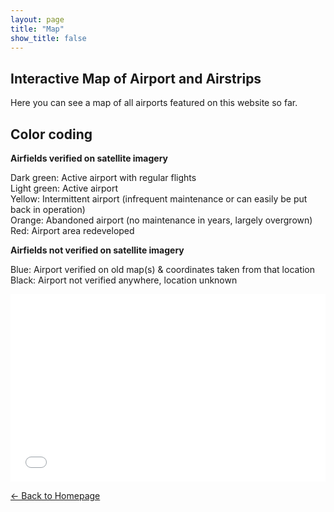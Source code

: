```yaml
---
layout: page
title: "Map"
show_title: false
---
```


## Interactive Map of Airport and Airstrips

Here you can see a map of all airports featured on this website so far. 

## Color coding

**Airfields verified on satellite imagery**

Dark green: Active airport with regular flights  
Light green: Active airport  
Yellow: Intermittent airport (infrequent maintenance or can easily be put back in operation)  
Orange: Abandoned airport (no maintenance in years, largely overgrown)  
Red: Airport area redeveloped  

**Airfields not verified on satellite imagery**

Blue: Airport verified on old map(s) & coordinates taken from that location  
Black: Airport not verified anywhere, location unknown  

<iframe width="100%" height="300px" frameborder="0" allowfullscreen allow="geolocation" src="//umap.openstreetmap.fr/de/map/congolese-airports-and-airstrips_1173989?scaleControl=false&miniMap=false&scrollWheelZoom=false&zoomControl=true&editMode=disabled&moreControl=true&searchControl=null&tilelayersControl=null&embedControl=null&datalayersControl=true&onLoadPanel=none&captionBar=false&captionMenus=true"></iframe>

[← Back to Homepage](index.md)
